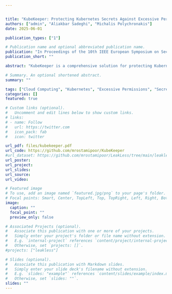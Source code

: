 ```yaml
---


title: "KubeKeeper: Protecting Kubernetes Secrets Against Excessive Permissions"
authors: ["admin", "Aliakbar Sadeghi", "Michalis Polychronakis"]
date: 2025-06-01

publication_types: ["1"]

# Publication name and optional abbreviated publication name.
publication: "In Proceedings of the 10th IEEE European Symposium on Security and Privacy (EuroS&P). Venice, Italy."
publication_short: ""

abstract: "KubeKeeper is a comprehensive solution for protecting Kubernetes Secrets against leakage due to excessive permissions. KubeKeeper automatically encrypts Secrets and ensures that only explicitly authorized Pods can access their decrypted form. This is achieved by integrating with Kubernetes’ admission control framework to transparently enforce access policies, without requiring changes to application code and with minimal integration effort into existing cluster infrastructure. We evaluated KubeKeeper on a diverse set of 498 Kubernetes applications and demonstrate that it successfully protects Secrets against all identified excessive permissions, without introducing performance degradation during execution or any significant overhead during Pod creation and deployment."

# Summary. An optional shortened abstract.
summary: ""

tags: ["Cloud Computing", "Kubernetes", "Excessive Permissions", "Secrets Management"]
categories: []
featured: true

# Custom links (optional).
#   Uncomment and edit lines below to show custom links.
# links:
# - name: Follow
#   url: https://twitter.com
#   icon_pack: fab
#   icon: twitter

url_pdf: files/kubekeeper.pdf
url_code: https://github.com/mrostamipoor/KubeKeeper
#url_dataset: https://github.com/mrostamipoor/LeakLess/tree/main/leakless-dataset
url_poster:
url_project:
url_slides: 
url_source:
url_video: 

# Featured image
# To use, add an image named `featured.jpg/png` to your page's folder.
# Focal points: Smart, Center, TopLeft, Top, TopRight, Left, Right, BottomLeft, Bottom, BottomRight.
image:
  caption: ""
  focal_point: ""
  preview_only: false

# Associated Projects (optional).
#   Associate this publication with one or more of your projects.
#   Simply enter your project's folder or file name without extension.
#   E.g. `internal-project` references `content/project/internal-project/index.md`.
#   Otherwise, set `projects: []`.
#projects: ["leakless"]

# Slides (optional).
#   Associate this publication with Markdown slides.
#   Simply enter your slide deck's filename without extension.
#   E.g. `slides: "example"` references `content/slides/example/index.md`.
#   Otherwise, set `slides: ""`.
slides: ""
---
```

